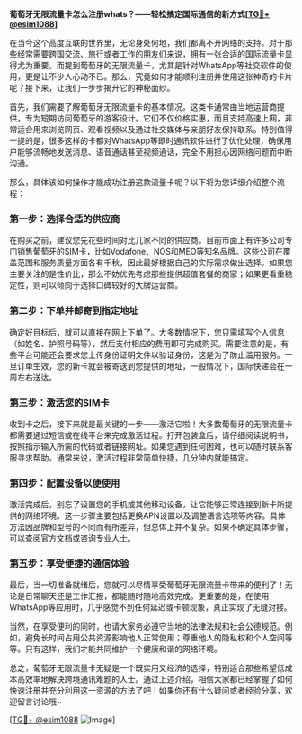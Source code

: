 **葡萄牙无限流量卡怎么注册whats？——轻松搞定国际通信的新方式[[TG💪+ @esim1088](https://t.me/s/esim1088)]**

在当今这个高度互联的世界里，无论身处何地，我们都离不开网络的支持。对于那些经常需要跨国交流、旅行或者工作的朋友们来说，拥有一张合适的国际流量卡显得尤为重要。而提到葡萄牙的无限流量卡，尤其是针对WhatsApp等社交软件的使用，更是让不少人心动不已。那么，究竟如何才能顺利注册并使用这张神奇的卡片呢？接下来，让我们一步步揭开它的神秘面纱。

首先，我们需要了解葡萄牙无限流量卡的基本情况。这类卡通常由当地运营商提供，专为短期访问葡萄牙的游客设计。它们不仅价格实惠，而且支持高速上网，非常适合用来浏览网页、观看视频以及通过社交媒体与亲朋好友保持联系。特别值得一提的是，很多这样的卡都对WhatsApp等即时通讯软件进行了优化处理，确保用户能够流畅地发送消息、语音通话甚至视频通话，完全不用担心因网络问题而中断沟通。

那么，具体该如何操作才能成功注册这款流量卡呢？以下将为您详细介绍整个流程：

### 第一步：选择合适的供应商

在购买之前，建议您先花些时间对比几家不同的供应商。目前市面上有许多公司专门销售葡萄牙的SIM卡，比如Vodafone、NOS和MEO等知名品牌。这些公司在覆盖范围和服务质量方面各有千秋，因此最好根据自己的实际需求做出选择。如果您主要关注的是性价比，那么不妨优先考虑那些提供超值套餐的商家；如果更看重稳定性，则可以倾向于选择口碑较好的大牌运营商。

### 第二步：下单并邮寄到指定地址

确定好目标后，就可以直接在网上下单了。大多数情况下，您只需填写个人信息（如姓名、护照号码等），然后支付相应的费用即可完成购买。需要注意的是，有些平台可能还会要求您上传身份证明文件以验证身份，这是为了防止滥用服务。一旦订单生效，您的新卡就会被寄送到您提供的地址，一般情况下，国际快递会在一周左右送达。

### 第三步：激活您的SIM卡

收到卡之后，接下来就是最关键的一步——激活它啦！大多数葡萄牙的无限流量卡都需要通过短信或在线平台来完成激活过程。打开包装盒后，请仔细阅读说明书，按照指示输入所需的代码或者链接网址。如果您遇到任何困难，也可以随时联系客服寻求帮助。通常来说，激活过程非常简单快捷，几分钟内就能搞定。

### 第四步：配置设备以便使用

激活完成后，别忘了设置您的手机或其他移动设备，让它能够正常连接到新卡所提供的网络环境。这一步骤主要包括更换APN设置以及调整语言选项等内容。具体方法因品牌和型号的不同而有所差异，但总体上并不复杂。如果不确定具体步骤，可以查阅官方文档或咨询专业人士。

### 第五步：享受便捷的通信体验

最后，当一切准备就绪后，您就可以尽情享受葡萄牙无限流量卡带来的便利了！无论是日常聊天还是工作汇报，都能随时随地高效完成。更重要的是，在使用WhatsApp等应用时，几乎感觉不到任何延迟或卡顿现象，真正实现了无缝对接。

当然，在享受便利的同时，也请大家务必遵守当地的法律法规和社会公德规范。例如，避免长时间占用公共资源影响他人正常使用；尊重他人的隐私权和个人空间等等。只有这样，我们才能共同维护一个健康和谐的网络环境。

总之，葡萄牙无限流量卡无疑是一个既实用又经济的选择，特别适合那些希望低成本高效率地解决跨境通讯难题的人士。通过上述介绍，相信大家都已经掌握了如何快速注册并充分利用这一资源的方法了吧！如果你还有什么疑问或者经验分享，欢迎留言讨论哦~

[[TG💪+ @esim1088](https://t.me/s/esim1088) ![Image](https://i.postimg.cc/4NQfJmqS/Snipaste-2025-05-13-00-14-12.png)]